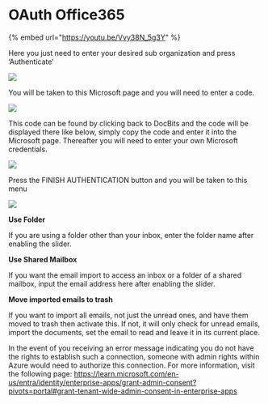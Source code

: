 # OAuth Office365



{% embed url="https://youtu.be/Vvy38N_5g3Y" %}

Here you just need to enter your desired sub organization and press ‘Authenticate’

![](https://lh7-us.googleusercontent.com/9G20nHREc07d9zo5hVLly4SSoxi9J1TqXxrWeqz5YS50cht3L9th76sd9hYU20IWrktlZNhO1yyjhbvraus-4w32TLyprjtKwgyi9lFAJceGK8KFzCNUytmofDGhZKShu1zFds6QKJ9lM4MYMSgvg7E)

You will be taken to this Microsoft page and you will need to enter a code.

![](https://lh7-us.googleusercontent.com/Q76mIMXr5bWCrcu_6TOKDrh6yQIMESIrFvEcfvqg7mJp-K_4ES2e5ekPY4Ghhwxym-uRKz_QVCHyqk2u5onyoCCmg7fMbt3mnIUyCrc8XT4jBGn9ueEYij3DRg1-oODWHd-vDfM9FfbU3omF6RJJKsE)

This code can be found by clicking back to DocBits and the code will be displayed there like below, simply copy the code and enter it into the Microsoft page. Thereafter you will need to enter your own Microsoft credentials.

![](https://lh7-us.googleusercontent.com/hr9w8r49gmHgELBAbDRAlsQ0VvwCiXerINt5nSAwwdjvOQFfHF5Q7rwEscT0VVyemqo9RQWxc9bl5aHb9jbD0s-bu461lkdWK1DZzsIgTPf6V-HqmzCq36cijOWZbVB0MEVVVVWVjL70baSo75lYyvo)

Press the FINISH AUTHENTICATION button and you will be taken to this menu

![](https://lh7-us.googleusercontent.com/bCd4hqZc1Syli70kvlzqDkLfa1QYqq96K6K1EDc-6DabCceBmVl_LkRb5Z2AZrHAOdDpxPzUw61oR3Bw5EklLNZp3iXoVlirlCR763m75ZFNfQlTc4g9iShfrtXFpBXnZv7B6835h57jKVcITo31-Gk)

**Use Folder**

If you are using a folder other than your inbox, enter the folder name after enabling the slider.

**Use Shared Mailbox**

If you want the email import to access an inbox or a folder of a shared mailbox, input the email address here after enabling the slider.

**Move imported emails to trash**

If you want to import all emails, not just the unread ones, and have them moved to trash then activate this. If not, it will only check for unread emails, import the documents, set the email to read and leave it in its current place.

In the event of you receiving an error message indicating you do not have the rights to establish such a connection, someone with admin rights within Azure would need to authorize this connection. For more information, visit the following page: https://learn.microsoft.com/en-us/entra/identity/enterprise-apps/grant-admin-consent?pivots=portal#grant-tenant-wide-admin-consent-in-enterprise-apps
